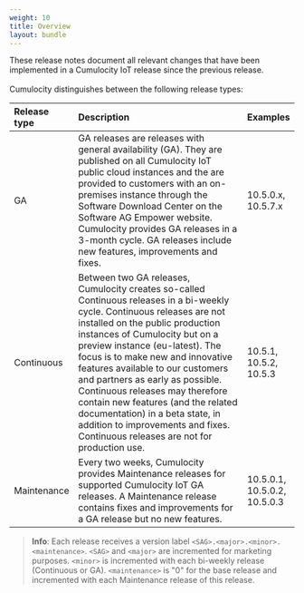 ```yaml
---
weight: 10
title: Overview
layout: bundle
---
```


<div class="lead">
These release notes document all relevant changes that have been implemented in a Cumulocity IoT release since the previous release.
</div>

<br>
Cumulocity distinguishes between the following release types:

<table>
<colgroup>
       <col style="width: 15%;">
       <col style="width: 70%;">
       <col style="width: 15%;">
    </colgroup>
    <thead>
<tr>
<th style="text-align:left">Release type</th>
<th style="text-align:left">Description</th>
<th style="text-align:left">Examples</th>
</tr>
</thead>
<tbody>
<tr>
<td style="text-align:left">GA</td>
<td style="text-align:left">GA releases are releases with general availability (GA). They are published on all Cumulocity IoT public cloud instances and the are provided to customers with an on-premises instance through the Software Download Center on the Software AG Empower website. Cumulocity provides GA releases in a 3-month cycle. GA releases include new features, improvements and fixes.</td>
<td style="text-align:left">10.5.0.x, 10.5.7.x</td>
</tr>
<tr>
<td style="text-align:left">Continuous</td>
<td style="text-align:left">Between two GA releases, Cumulocity creates so-called Continuous releases in a bi-weekly cycle. Continuous releases are not installed on the public production instances of Cumulocity but on a preview instance (eu-latest). The focus is to make new and innovative features available to our customers and partners as early as possible. Continuous releases may therefore contain new features (and the related documentation) in a beta state, in addition to improvements and fixes. Continuous releases are not for production use.  </td>
<td style="text-align:left">10.5.1, 10.5.2, 10.5.3</td>
</tr>
<tr>
<td style="text-align:left">Maintenance</td>
<td style="text-align:left">Every two weeks, Cumulocity provides Maintenance releases for supported Cumulocity IoT GA releases. A Maintenance release contains fixes and improvements for a GA release but no new features.</td>
<td style="text-align:left">10.5.0.1, 10.5.0.2, 10.5.0.3</td>
</tr>
</tbody>
</table>

>**Info**: Each release receives a version label `<SAG>.<major>.<minor>.<maintenance>`. `<SAG>` and `<major>` are incremented for marketing purposes. `<minor>` is incremented with each bi-weekly release (Continuous or GA). `<maintenance>` is "0" for the base release and incremented with each Maintenance release of this release.